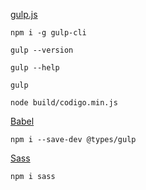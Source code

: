 [gulp.js](https://gulpjs.com/)

```
npm i -g gulp-cli
```

```
gulp --version
```

```
gulp --help
```

```
gulp
```

```
node build/codigo.min.js
```

[Babel](https://babeljs.io/)

```
npm i --save-dev @types/gulp
```

[Sass](https://sass-lang.com/)

```
npm i sass
```